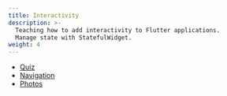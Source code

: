 ```yaml
---
title: Interactivity
description: >-
  Teaching how to add interactivity to Flutter applications.
  Manage state with StatefulWidget.
weight: 4
---
```


- [Quiz](quiz)
- [Navigation](navigation)
- [Photos](photos)
